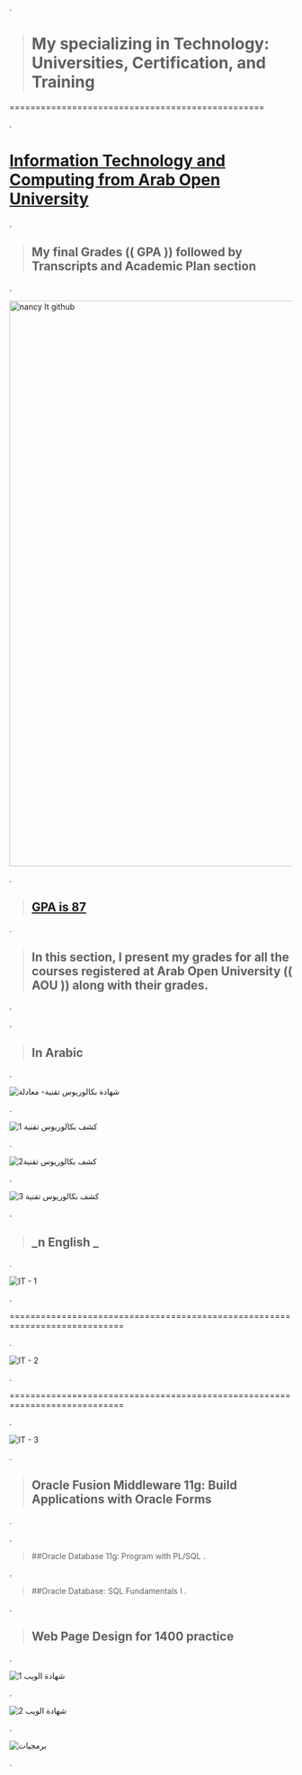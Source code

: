 
.


> # My specializing in Technology: Universities, Certification, and Training


=================================================

.



 # [Information Technology and Computing from Arab Open University](https://github.com/nancyalaswad90/nancyalaswad90/files/12479705/CrystalReportViewer1.pdf)

.



> ## My final Grades  (( GPA )) followed by Transcripts and Academic Plan section

.



<img width="1006" alt="nancy It github" src="https://github.com/nancyalaswad90/nancyalaswad90/assets/36210723/f5c9d0f1-384e-4239-bf7a-fb3bc315f9d0">


.



> ## [GPA is 87 ](https://gpacalculator.net/gpa-scale/3-2-gpa/)


.



> ##  In this section, I present my grades for all the courses registered at Arab Open University  (( AOU ))  along with their grades.
.



.


> ## In Arabic 


.


![شهادة بكالوريوس تقنية- معادلة](https://github.com/nancyalaswad90/nancyalaswad90/assets/36210723/a2296865-8138-468c-85d3-c2fa1d844d44)


.


![كشف بكالوريوس تقنية 1](https://github.com/nancyalaswad90/nancyalaswad90/assets/36210723/60be37cf-5f40-4e1c-9bae-57f2a33b601d)



.


![كشف بكالوريوس تقنية2](https://github.com/nancyalaswad90/nancyalaswad90/assets/36210723/8ef9e293-0e17-4738-ada6-578370452b40)



.


![كشف بكالوريوس تقنية 3](https://github.com/nancyalaswad90/nancyalaswad90/assets/36210723/b1d558e6-ec91-4f07-a94a-5feb2f76176a)





.


> ## _n English _
.


![IT - 1](https://github.com/nancyalaswad90/nancyalaswad90/assets/36210723/7a82a0d7-d661-4dd3-8400-dc317f7c8d79)



.



============================================================================


.

![IT - 2](https://github.com/nancyalaswad90/nancyalaswad90/assets/36210723/c9e51c39-0b44-4bda-bb17-6d65679ddc18)

.


============================================================================

.


![IT - 3](https://github.com/nancyalaswad90/nancyalaswad90/assets/36210723/557076e7-5ff8-4336-904b-326c46da45cf)



.


> ## Oracle Fusion Middleware 11g: Build Applications with Oracle Forms
.


.
> ##Oracle Database 11g: Program with PL/SQL
.

                                                       
.

> ##Oracle Database: SQL Fundamentals I
.


.
> ## Web Page Design for 1400 practice     

.

![شهادة الويب 1](https://github.com/nancyalaswad90/nancyalaswad90/assets/36210723/afe3b005-f04c-4100-a4fe-e5665cd17639)



.


![شهادة الويب 2](https://github.com/nancyalaswad90/nancyalaswad90/assets/36210723/8c8bf480-3d42-4407-a66b-312b1f68a100)



.

![برمجيات ](https://github.com/nancyalaswad90/nancyalaswad90/assets/36210723/3f835e72-b2c1-450c-8e05-7bcdf84182a6)


.
